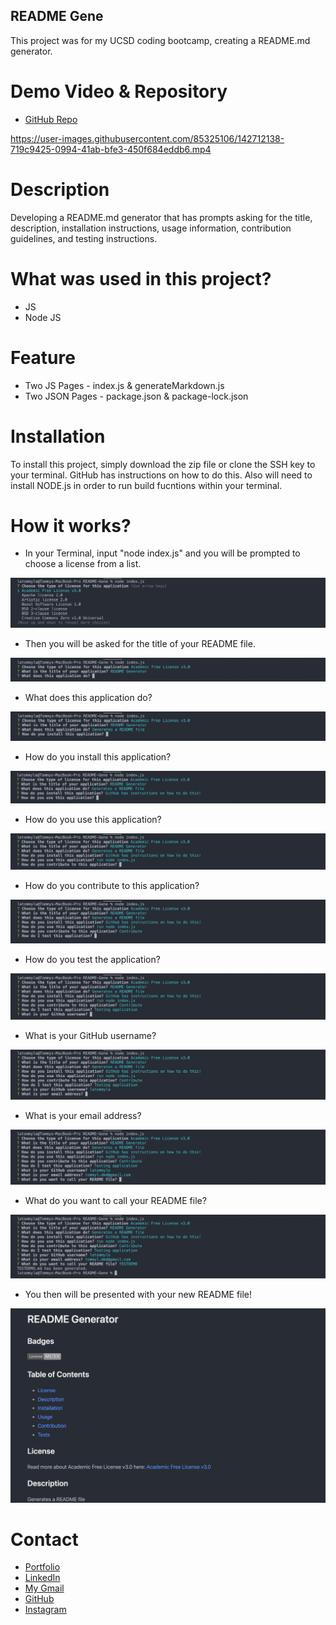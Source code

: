 ## README Gene

This project was for my UCSD coding bootcamp, creating a README.md generator.  

# Demo Video & Repository

* [GitHub Repo](https://github.com/latommyla/README-Gene)

https://user-images.githubusercontent.com/85325106/142712138-719c9425-0994-41ab-bfe3-450f684eddb6.mp4

# Description

Developing a README.md generator that has prompts asking for the title, description, installation instructions, usage information, contribution guidelines, and testing instructions. 

# What was used in this project?

- JS
- Node JS

# Feature

- Two JS Pages - index.js & generateMarkdown.js
- Two JSON Pages - package.json & package-lock.json

# Installation

To install this project, simply download the zip file or clone the SSH key to your terminal. GitHub has instructions on how to do this. Also will need to install NODE.js in order to run build fucntions within your terminal.

# How it works?

- In your Terminal, input "node index.js" and you will be prompted to choose a license from a list.

<img src="./images/demo1.png" alt="nodeindexjs" title="nodexindexjs">

- Then you will be asked for the title of your README file.

<img src="./images/demo2.png" alt="titleofreadme" title="titleofreadme">

- What does this application do?

<img src="./images/demo3.png" alt="applicationpurpose" title="applicationpurpose">

- How do you install this application?

<img src="./images/demo4.png" alt="install" title="install">

- How do you use this application?

<img src="./images/demo5.png" alt="howtouse" title="howtouse">

- How do you contribute to this application?

<img src="./images/demo6.png" alt="contribute" title="contribute">

- How do you test the application?

<img src="./images/demo7.png" alt="test" title="test">

- What is your GitHub username?

<img src="./images/demo8.png" alt="githubuser" title="githubuser">

- What is your email address?

<img src="./images/demo9.png" alt="email" title="email">

- What do you want to call your README file?

<img src="./images/demo10.png" alt="filename" title="filename">

- You then will be presented with your new README file!

<img src="./images/demo11.png" alt="demo" title="demo">

# Contact

- [Portfolio](https://latommyla.github.io/TL-Portfolio/)
- [LinkedIn](https://www.linkedin.com/in/tommymla/)
- [My Gmail](mailto:tommyl.dmd@gmail.com)
- [GitHub](https://github.com/latommyla)
- [Instagram](https://instagram.com/latommyla)
